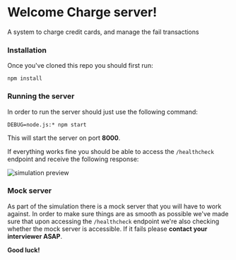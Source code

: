 # Welcome Charge server!

A system to charge credit cards, and manage the fail transactions 
### Installation

Once you've cloned this repo you should first run:

    npm install

### Running the server

In order to run the server should just use the following command: 

    DEBUG=node.js:* npm start

This will start the server on port **8000**.

If everything works fine you should be able to access the `/healthcheck` endpoint and receive the following response:

![simulation preview](https://drive.google.com/uc?id=1SofJmYALWAYUoAwdizo5XIzQNwK7DgYG)

### Mock server

As part of the simulation there is a mock server that you will have to work against. In order to make sure things are as smooth as possible we've made sure that upon accessing the `/healthcheck` endpoint we're also checking whether the mock server is accessible. If it fails please **contact your interviewer ASAP**.


**Good luck!**
